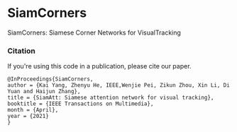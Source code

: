 # SiamCorners
SiamCorners: Siamese Corner Networks for VisualTracking


### Citation
If you're using this code in a publication, please cite our paper.

	@InProceedings{SiamCorners,
	author = {Kai Yang, Zhenyu He, IEEE,Wenjie Pei, Zikun Zhou, Xin Li, Di Yuan and Haijun Zhang},
	title = {SiamAtt: Siamese attention network for visual tracking},
	booktitle = {IEEE Transactions on Multimedia},
	month = {April},
	year = {2021}
	}

